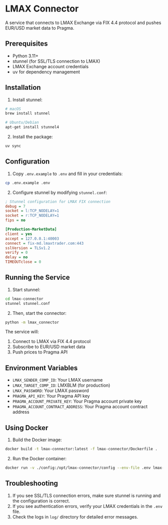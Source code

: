 # LMAX Connector

A service that connects to LMAX Exchange via FIX 4.4 protocol and pushes EUR/USD market data to Pragma.

## Prerequisites

- Python 3.11+
- stunnel (for SSL/TLS connection to LMAX)
- LMAX Exchange account credentials
- uv for dependency management

## Installation

1. Install stunnel:

```bash
# macOS
brew install stunnel

# Ubuntu/Debian
apt-get install stunnel4
```

2. Install the package:

```bash
uv sync
```

## Configuration

1. Copy `.env.example` to `.env` and fill in your credentials:

```bash
cp .env.example .env
```

2. Configure stunnel by modifying `stunnel.conf`:

```ini
; Stunnel configuration for LMAX FIX connection
debug = 7
socket = l:TCP_NODELAY=1
socket = r:TCP_NODELAY=1
fips = no

[Production-MarketData]
client = yes
accept = 127.0.0.1:40003
connect = fix-md.lmaxtrader.com:443
sslVersion = TLSv1.2
verify = 0
delay = no
TIMEOUTclose = 0
```

## Running the Service

1. Start stunnel:

```bash
cd lmax-connector
stunnel stunnel.conf
```

2. Then, start the connector:

```bash
python -m lmax_connector
```

The service will:

1. Connect to LMAX via FIX 4.4 protocol
2. Subscribe to EUR/USD market data
3. Push prices to Pragma API

## Environment Variables

- `LMAX_SENDER_COMP_ID`: Your LMAX username
- `LMAX_TARGET_COMP_ID`: LMXBLM (for production)
- `LMAX_PASSWORD`: Your LMAX password
- `PRAGMA_API_KEY`: Your Pragma API key
- `PRAGMA_ACCOUNT_PRIVATE_KEY`: Your Pragma account private key
- `PRAGMA_ACCOUNT_CONTRACT_ADDRESS`: Your Pragma account contract address

## Using Docker

1. Build the Docker image:

```bash
docker build -t lmax-connector:latest -f lmax-connector/Dockerfile .
```

2. Run the Docker container:

```bash
docker run -v ./config:/opt/lmax-connector/config --env-file .env lmax-connector
```

## Troubleshooting

1. If you see SSL/TLS connection errors, make sure stunnel is running and the configuration is correct.
2. If you see authentication errors, verify your LMAX credentials in the `.env` file.
3. Check the logs in `log/` directory for detailed error messages.
